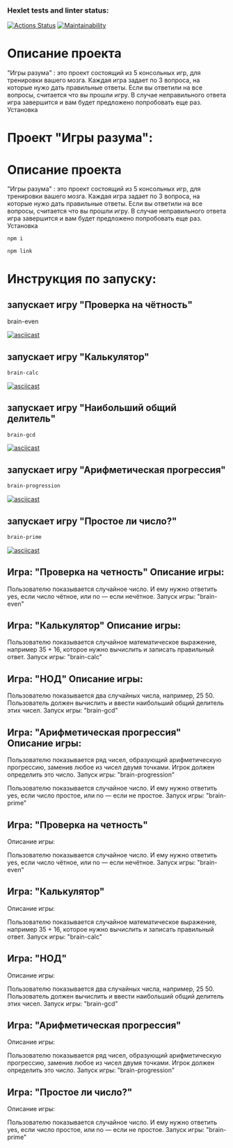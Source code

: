 ### Hexlet tests and linter status:
[![Actions Status](https://github.com/Liudmila198/frontend-project-44/actions/workflows/hexlet-check.yml/badge.svg)](https://github.com/Liudmila198/frontend-project-44/actions)
[![Maintainability](https://api.codeclimate.com/v1/badges/bf017ac7f28224e86730/maintainability)](https://codeclimate.com/github/Liudmila198/frontend-project-44/maintainability)

# Описание проекта

"Игры разума" : это проект состоящий из 5 консольных игр, для тренировки вашего мозга. Каждая игра задает по 3 вопроса, на которые нужо дать правильные ответы. Если вы ответили на все вопросы, считается что вы прошли игру. В случае неправильного ответа игра завершится и вам будет предложено попробовать еще раз. Установка

# Проект "Игры разума":


# Описание проекта

"Игры разума" : это проект состоящий из 5 консольных игр, для тренировки вашего мозга. Каждая игра задает по 3 вопроса, на которые нужо дать правильные ответы. Если вы ответили на все вопросы, считается что вы прошли игру. В случае неправильного ответа игра завершится и вам будет предложено попробовать еще раз.
Установка

```bash
npm i
```
```bash
npm link
```

# Инструкция по запуску:

## запускает игру "Проверка на чётность"

brain-even

[![asciicast](https://asciinema.org/a/gV7GtnOjF155hMVklh3tcLMRh.svg)](https://asciinema.org/a/gV7GtnOjF155hMVklh3tcLMRh)

## запускает игру "Калькулятор"

```bash
brain-calc
```

[![asciicast](https://asciinema.org/a/skzUhVffVHj2ALjZfIEVgEaQW.svg)](https://asciinema.org/a/skzUhVffVHj2ALjZfIEVgEaQW)

## запускает игру "Наибольший общий делитель"

```bash
brain-gcd
```
[![asciicast](https://asciinema.org/a/rWCMyJdfVcFfjxa2GrMmQ9KVe.svg)](https://asciinema.org/a/rWCMyJdfVcFfjxa2GrMmQ9KVe)

## запускает игру "Арифметическая прогрессия"

```bash
brain-progression
```
[![asciicast](https://asciinema.org/a/kjsEAMHoUedjHcEbK5GOI0f8y.svg)](https://asciinema.org/a/kjsEAMHoUedjHcEbK5GOI0f8y)

## запускает игру "Простое ли число?"

```bash
brain-prime
```
[![asciicast](https://asciinema.org/a/ptW43GSZzHwVnDcHvdNyms7bO.svg)](https://asciinema.org/a/ptW43GSZzHwVnDcHvdNyms7bO)

## Игра: "Проверка на четность" Описание игры:

Пользователю показывается случайное число. И ему нужно ответить yes, если число чётное, или no — если нечётное. Запуск игры: "brain-even"

## Игра: "Калькулятор" Описание игры:

Пользователю показывается случайное математическое выражение, например 35 + 16, которое нужно вычислить и записать правильный ответ. Запуск игры: "brain-calc"

## Игра: "НОД" Описание игры:

Пользователю показывается два случайных числа, например, 25 50. Пользователь должен вычислить и ввести наибольший общий делитель этих чисел. Запуск игры: "brain-gcd"

## Игра: "Арифметическая прогрессия" Описание игры:

Пользователю показывается ряд чисел, образующий арифметическую прогрессию, заменив любое из чисел двумя точками. Игрок должен определить это число. Запуск игры: "brain-progression"


Пользователю показывается случайное число. И ему нужно ответить yes, если число простое, или no — если не простое. Запуск игры: "brain-prime"

## Игра: "Проверка на четность"
Описание игры:

Пользователю показывается случайное число. И ему нужно ответить yes, если число чётное, или no — если нечётное.
Запуск игры: "brain-even"


## Игра: "Калькулятор"
Описание игры:

Пользователю показывается случайное математическое выражение, например 35 + 16, которое нужно вычислить и записать правильный ответ.
Запуск игры: "brain-calc"


## Игра: "НОД"
Описание игры:

Пользователю показывается два случайных числа, например, 25 50. Пользователь должен вычислить и ввести наибольший общий делитель этих чисел.
Запуск игры: "brain-gcd"


## Игра: "Арифметическая прогрессия"
Описание игры:

Пользователю показывается ряд чисел, образующий арифметическую прогрессию, заменив любое из чисел двумя точками. Игрок должен определить это число.
Запуск игры: "brain-progression"


## Игра: "Простое ли число?"
Описание игры:

Пользователю показывается случайное число. И ему нужно ответить yes, если число простое, или no — если не простое.
Запуск игры: "brain-prime"

